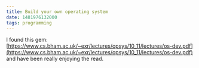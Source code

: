 ```yaml
---
title: Build your own operating system
date: 1481976132000
tags: programming
---
```


I found this gem: [https://www.cs.bham.ac.uk/~exr/lectures/opsys/10_11/lectures/os-dev.pdf](https://www.cs.bham.ac.uk/~exr/lectures/opsys/10_11/lectures/os-dev.pdf) and have been really enjoying the read. 
